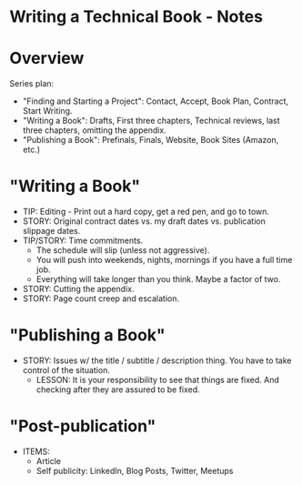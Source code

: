 Writing a Technical Book - Notes
================================

Overview
========

Series plan:

* "Finding and Starting a Project": Contact, Accept, Book Plan, Contract, Start Writing.
* "Writing a Book": Drafts, First three chapters, Technical reviews, last three chapters, omitting the appendix.
* "Publishing a Book": Prefinals, Finals, Website, Book Sites (Amazon, etc.)

"Writing a Book"
================
* TIP: Editing - Print out a hard copy, get a red pen, and go to town.
* STORY: Original contract dates vs. my draft dates vs. publication slippage dates.
* TIP/STORY: Time commitments.
  * The schedule will slip (unless not aggressive).
  * You will push into weekends, nights, mornings if you have a full time job.
  * Everything will take longer than you think. Maybe a factor of two.
* STORY: Cutting the appendix.
* STORY: Page count creep and escalation.

"Publishing a Book"
===================
* STORY: Issues w/ the title / subtitle / description thing. You have to take control of the situation.
  * LESSON: It is your responsibility to see that things are fixed. And checking after they are assured to be fixed.

"Post-publication"
==================
* ITEMS:
  * Article
  * Self publicity: LinkedIn, Blog Posts, Twitter, Meetups
